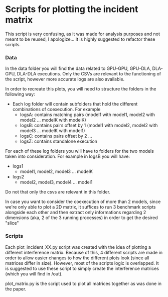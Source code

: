 # Scripts for plotting the incident matrix

This script is very confusing, as it was made for analysis purposes and not meant to be reused, I apologize... It is highly suggested to refactor these scripts.

### Data

In the data folder you will find the data related to GPU-GPU, GPU-DLA, DLA-GPU, DLA-DLA executions. Only the CSVs are relevant to the functioning of the script, however more accurate logs are also available.

In order to recreate this plots, you will need to structure the folders in the following way:
- Each log folder will contain subfolders that hold the different combinations of coexecution. For example
    - logsA: contains matching pairs (model1 with model1, model2 with model2 ... modelK with modelK)
    - logsB: contains pairs offset by 1 (model1 with model2, model2 with model3 ... modelK with model1)
    - logsC: contains pairs offset by 2 ...
    - logsZ: contains standalone execution

For each of these log folders you will have to folders for the two models taken into consideration. For example in logsB you will have:
- logs1
    - model1, model2, model3 ... modelK
- logs2
    - model2, model3, model4 ... model1

Do not that only the csvs are relevant in this folder.

In case you want to consider the coexecution of more than 2 models, since we're only able to plot a 2D matrix, it suffices to run 3 benchmark scripts alongside each other and then extract only informations regarding 2 dimensions (aka, 2 of the 3 running processes) in order to get the desired "slice"

### Scripts

Each plot_incident_XX.py script was created with the idea of plotting a different interference matrix. Because of this, 4 different scripts are made in order to allow easier changes to how the different plots look (since all matrices differ in size). However, most of the scripts logic is overlapped. It is suggested to use these script to simply create the interference matrices (which you will find in /out).

plot_matrix.py is the script used to plot all matrices together as was done in the paper.